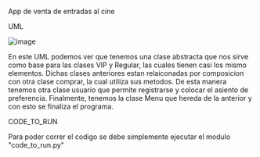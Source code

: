 App de venta de entradas al cine


UML

![image](https://user-images.githubusercontent.com/105168888/201944212-91b3fe8f-5abb-48db-b5ac-167aa2277328.png)


En este UML podemos ver que tenemos una clase abstracta que nos sirve como base para las clases VIP y Regular, las cuales tienen casi los mismo elementos. Dichas clases anteriores estan relaiconadas por composicion con otra clase comprar, la cual utiliza sus metodos.
De esta manera tenemos otra clase usuario que permite registrarse y colocar el asiento de preferencia.
Finalmente, tenemos la clase Menu que hereda de la anterior y con esto se finaliza el programa.

CODE_TO_RUN

Para poder correr el codigo se debe simplemente ejecutar el modulo "code_to_run.py"

